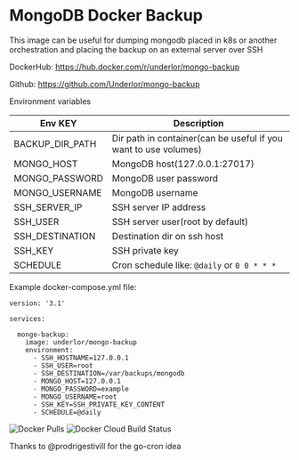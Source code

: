# MongoDB Docker Backup

This image can be useful for dumping mongodb placed in k8s or another orchestration and placing the backup on an external server over SSH

DockerHub: https://hub.docker.com/r/underlor/mongo-backup

Github: https://github.com/Underlor/mongo-backup

Environment variables

| Env KEY         | Description                                                     |
|-----------------|-----------------------------------------------------------------|
| BACKUP_DIR_PATH | Dir path in container(can be useful if you want to use volumes) |
| MONGO_HOST      | MongoDB host(127.0.0.1:27017)                                   |
| MONGO_PASSWORD  | MongoDB user password                                           |
| MONGO_USERNAME  | MongoDB username                                                |
| SSH_SERVER_IP   | SSH server IP address                                           |
| SSH_USER        | SSH server user(root by default)                                |
| SSH_DESTINATION | Destination dir on ssh host                                     |
| SSH_KEY         | SSH private key                                                 |
| SCHEDULE        | Cron schedule like: `@daily` or `0 0 * * *`                     |

Example docker-compose.yml file:
```
version: '3.1'

services:

  mongo-backup:
    image: underlor/mongo-backup
    environment:
      - SSH_HOSTNAME=127.0.0.1
      - SSH_USER=root
      - SSH_DESTINATION=/var/backups/mongodb
      - MONGO_HOST=127.0.0.1
      - MONGO_PASSWORD=example
      - MONGO_USERNAME=root
      - SSH_KEY=SSH_PRIVATE_KEY_CONTENT
      - SCHEDULE=@daily
```
![Docker Pulls](https://img.shields.io/docker/pulls/underlor/mongo-backup)
![Docker Cloud Build Status](https://img.shields.io/docker/cloud/build/underlor/mongo-backup)

Thanks to @prodrigestivill for the go-cron idea

